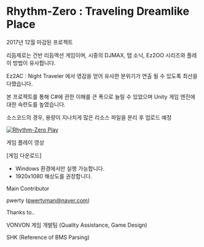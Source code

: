 # Rhythm-Zero : Traveling Dreamlike Place

2017년 12월 마감된 프로젝트

리듬제로는 건반 리듬액션 게임이며, 시중의 DJMAX, 탭 소닉, Ez2OO 시리즈와 플레이 방법이 유사합니다.

Ez2AC : Night Traveler 에서 영감을 얻어 유사한 분위기가 연출 될 수 있도록 최선을 다했습니다.

본 프로젝트를 통해 C#에 관한 이해를 큰 폭으로 늘릴 수 있었으며 Unity 게임 엔진에 대한 숙련도를 높였습니다.

소스코드의 경우, 용량이 지나치게 많은 리소스 파일을 분리 후 업로드 예정

[![Rhythm-Zero Play](http://img.youtube.com/vi/nYrRAyJE4LU/0.jpg)](http://www.youtube.com/watch?v=nYrRAyJE4LU "Rhythm-Zero TDP Play Video")

게임 플레이 영상



[게임 다운로드]

- Windows 환경에서만 실행 가능합니다.
- 1920x1080 해상도를 권장합니다.


Main Contributor

pwerty (pwertyman@naver.com)
 
		
		
Thanks to..

VONVON 게임 개발팀 (Quality Assistance, Game Design)

SHK (Reference of BMS Parsing)
